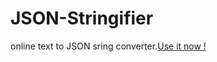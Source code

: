 JSON-Stringifier
================

online text to JSON sring converter.[Use it now !](http://frantic1048.com/JSON-Stringifier/)